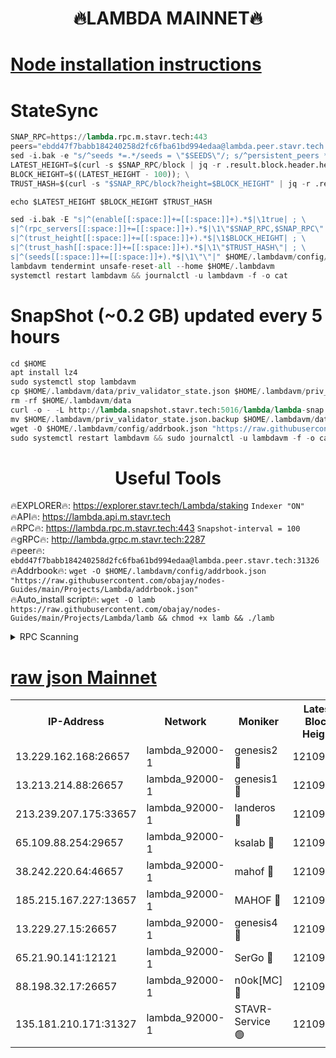 <h1 align="center"> 🔥LAMBDA MAINNET🔥</h1>


[Node installation instructions](https://github.com/obajay/nodes-Guides/tree/main/Projects/Lambda)
=


# StateSync
```python
SNAP_RPC=https://lambda.rpc.m.stavr.tech:443
peers="ebdd47f7babb184240258d2fc6fba61bd994edaa@lambda.peer.stavr.tech:31326" 
sed -i.bak -e "s/^seeds *=.*/seeds = \"$SEEDS\"/; s/^persistent_peers *=.*/persistent_peers = \"$PEERS\"/" $HOME/.lambdavm/config/config.toml
LATEST_HEIGHT=$(curl -s $SNAP_RPC/block | jq -r .result.block.header.height); \
BLOCK_HEIGHT=$((LATEST_HEIGHT - 100)); \
TRUST_HASH=$(curl -s "$SNAP_RPC/block?height=$BLOCK_HEIGHT" | jq -r .result.block_id.hash)

echo $LATEST_HEIGHT $BLOCK_HEIGHT $TRUST_HASH

sed -i.bak -E "s|^(enable[[:space:]]+=[[:space:]]+).*$|\1true| ; \
s|^(rpc_servers[[:space:]]+=[[:space:]]+).*$|\1\"$SNAP_RPC,$SNAP_RPC\"| ; \
s|^(trust_height[[:space:]]+=[[:space:]]+).*$|\1$BLOCK_HEIGHT| ; \
s|^(trust_hash[[:space:]]+=[[:space:]]+).*$|\1\"$TRUST_HASH\"| ; \
s|^(seeds[[:space:]]+=[[:space:]]+).*$|\1\"\"|" $HOME/.lambdavm/config/config.toml
lambdavm tendermint unsafe-reset-all --home $HOME/.lambdavm
systemctl restart lambdavm && journalctl -u lambdavm -f -o cat

```
# SnapShot (~0.2 GB) updated every 5 hours
```python
cd $HOME
apt install lz4
sudo systemctl stop lambdavm
cp $HOME/.lambdavm/data/priv_validator_state.json $HOME/.lambdavm/priv_validator_state.json.backup
rm -rf $HOME/.lambdavm/data
curl -o - -L http://lambda.snapshot.stavr.tech:5016/lambda/lambda-snap.tar.lz4 | lz4 -c -d - | tar -x -C $HOME/.lambdavm --strip-components 2
mv $HOME/.lambdavm/priv_validator_state.json.backup $HOME/.lambdavm/data/priv_validator_state.json
wget -O $HOME/.lambdavm/config/addrbook.json "https://raw.githubusercontent.com/obajay/nodes-Guides/main/Projects/Lambda/addrbook.json"
sudo systemctl restart lambdavm && sudo journalctl -u lambdavm -f -o cat
```
 <h1 align="center"> Useful Tools</h1>

🔥EXPLORER🔥:      https://explorer.stavr.tech/Lambda/staking	        `Indexer "ON"` \
🔥API🔥: 			 		 https://lambda.api.m.stavr.tech \
🔥RPC🔥:           https://lambda.rpc.m.stavr.tech:443	              `Snapshot-interval = 100` \
🔥gRPC🔥:          http://lambda.grpc.m.stavr.tech:2287 \
🔥peer🔥:					 `ebdd47f7babb184240258d2fc6fba61bd994edaa@lambda.peer.stavr.tech:31326` \
🔥Addrbook🔥:    ```wget -O $HOME/.lambdavm/config/addrbook.json "https://raw.githubusercontent.com/obajay/nodes-Guides/main/Projects/Lambda/addrbook.json"``` \
🔥Auto_install script🔥: ```wget -O lamb https://raw.githubusercontent.com/obajay/nodes-Guides/main/Projects/Lambda/lamb && chmod +x lamb && ./lamb```


<details>
<summary>RPC Scanning</summary>

<h2 align="center"> We scan nodes in real time every 4 hours. And we provide the final result of RPC endpoints.
We cannot influence the operation of these nodes in any way. </h2>


```python
If Voting Power is higher than 0 --> then the Node is a validator of the network and may be subject to attack and be a potential threat to the chain.
```
```python
We marked such validators with a red symbol
```

</details>

[raw json Mainnet](https://rpc-check.lambm.stavr.tech/lambm/rpc-lambm-result.json)
=


<table><tr><th>IP-Address</th><th>Network</th><th>Moniker</th><th>Latest Block Height</th><th>Earliest Block Height</th><th>Catching Up</th><th>Tx Index</th><th>Voting Power</th><th>Scan Time</th></tr><tr><td>13.229.162.168:26657</td><td>lambda_92000-1</td><td>genesis2 🔴</td><td>12109313</td><td>1</td><td>False</td><td>on</td><td>15419054</td><td>2024-03-09T12:47:43.316652165UTC</td></tr><tr><td>13.213.214.88:26657</td><td>lambda_92000-1</td><td>genesis1 🔴</td><td>12109314</td><td>1</td><td>False</td><td>on</td><td>737835</td><td>2024-03-09T12:47:48.083833987UTC</td></tr><tr><td>213.239.207.175:33657</td><td>lambda_92000-1</td><td>landeros 🔴</td><td>12109312</td><td>8136001</td><td>False</td><td>off</td><td>1997763</td><td>2024-03-09T12:47:36.027319704UTC</td></tr><tr><td>65.109.88.254:29657</td><td>lambda_92000-1</td><td>ksalab 🔴</td><td>12109316</td><td>8715001</td><td>False</td><td>on</td><td>510465</td><td>2024-03-09T12:47:52.772752880UTC</td></tr><tr><td>38.242.220.64:46657</td><td>lambda_92000-1</td><td>mahof 🔴</td><td>12109317</td><td>10131001</td><td>False</td><td>off</td><td>770350</td><td>2024-03-09T12:47:57.452946553UTC</td></tr><tr><td>185.215.167.227:13657</td><td>lambda_92000-1</td><td>MAHOF 🔴</td><td>12109314</td><td>10134001</td><td>False</td><td>on</td><td>2051510</td><td>2024-03-09T12:47:46.873928610UTC</td></tr><tr><td>13.229.27.15:26657</td><td>lambda_92000-1</td><td>genesis4 🔴</td><td>12109314</td><td>11043001</td><td>False</td><td>on</td><td>9577262</td><td>2024-03-09T12:47:46.548978516UTC</td></tr><tr><td>65.21.90.141:12121</td><td>lambda_92000-1</td><td>SerGo 🔴</td><td>12109317</td><td>12009317</td><td>False</td><td>off</td><td>10618490</td><td>2024-03-09T12:47:57.179823057UTC</td></tr><tr><td>88.198.32.17:26657</td><td>lambda_92000-1</td><td>n0ok[MC] 🔴</td><td>12109317</td><td>12009317</td><td>False</td><td>off</td><td>1578630</td><td>2024-03-09T12:47:59.701128233UTC</td></tr><tr><td>135.181.210.171:31327</td><td>lambda_92000-1</td><td>STAVR-Service 🟢</td><td>12109316</td><td>12108001</td><td>False</td><td>on</td><td>0</td><td>2024-03-09T12:47:52.453118479UTC</td></tr></table>

